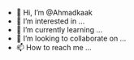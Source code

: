 - 👋 Hi, I’m @Ahmadkaak
- 👀 I’m interested in ...
- 🌱 I’m currently learning ...
- 💞️ I’m looking to collaborate on ...
- 📫 How to reach me ...

<!---
Ahmadkaak/Ahmadkaak is a ✨ special ✨ repository because its `README.md` (this file) appears on your GitHub profile.
You can click the Preview link to take a look at your changes.
--->
